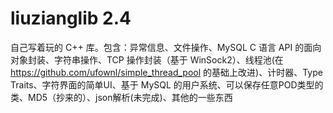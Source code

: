 # liuzianglib 2.4
自己写着玩的 C++ 库。包含：异常信息、文件操作、MySQL C 语言 API 的面向对象封装、字符串操作、TCP 操作封装（基于 WinSock2）、线程池(在 https://github.com/ufownl/simple_thread_pool 的基础上改进)、计时器、Type Traits、字符界面的简单UI、基于 MySQL 的用户系统、可以保存任意POD类型的类、MD5（抄来的）、json解析(未完成)、其他的一些东西
